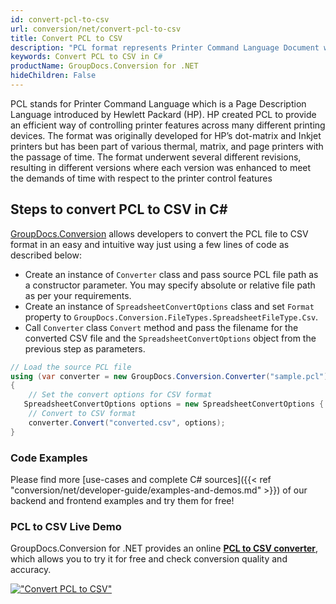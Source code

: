 ```yaml
---
id: convert-pcl-to-csv
url: conversion/net/convert-pcl-to-csv
title: Convert PCL to CSV
description: "PCL format represents Printer Command Language Document with .pcl extension. Learn how to convert PCL to CSV file programmatically in C# language using GroupDocs.Conversion for .NET library."
keywords: Convert PCL to CSV in C#
productName: GroupDocs.Conversion for .NET
hideChildren: False
---
```


PCL stands for Printer Command Language which is a Page Description Language introduced by Hewlett Packard (HP). HP created PCL to provide an efficient way of controlling printer features across many different printing devices. The format was originally developed for HP’s dot-matrix and Inkjet printers but has been part of various thermal, matrix, and page printers with the passage of time. The format underwent several different revisions, resulting in different versions where each version was enhanced to meet the demands of time with respect to the printer control features

## Steps to convert PCL to CSV in C#

[GroupDocs.Conversion](https://products.groupdocs.com/conversion/net) allows developers to convert the PCL file to CSV format in an easy and intuitive way just using a few lines of code as described below:

* Create an instance of `Converter` class and pass source PCL file path as a constructor parameter. You may specify absolute or relative file path as per your requirements. 
* Create an instance of `SpreadsheetConvertOptions` class and set `Format` property to `GroupDocs.Conversion.FileTypes.SpreadsheetFileType.Csv`.
* Call `Converter` class `Convert` method and pass the filename for the converted CSV file and the `SpreadsheetConvertOptions` object from the previous step as parameters.

```csharp
// Load the source PCL file
using (var converter = new GroupDocs.Conversion.Converter("sample.pcl"))
{
    // Set the convert options for CSV format
   SpreadsheetConvertOptions options = new SpreadsheetConvertOptions { Format = GroupDocs.Conversion.FileTypes.SpreadsheetFileType.Csv };
    // Convert to CSV format
    converter.Convert("converted.csv", options);
}
```

### Code Examples

Please find more [use-cases and complete C# sources]({{< ref "conversion/net/developer-guide/examples-and-demos.md" >}}) of our backend and frontend examples and try them for free!

### PCL to CSV Live Demo

GroupDocs.Conversion for .NET provides an online [**PCL to CSV converter**](https://products.groupdocs.app/conversion/pcl-to-csv), which allows you to try it for free and check conversion quality and accuracy.

[!["Convert PCL to CSV"](conversion/net/images/convert-to-csv/convert-pcl-to-csv.png)](https://products.groupdocs.app/conversion/pcl-to-csv)